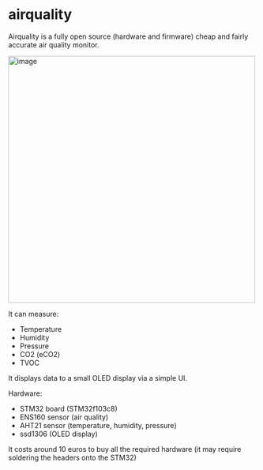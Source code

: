 # airquality

Airquality is a fully open source (hardware and firmware) cheap and fairly accurate air quality monitor.

<img src="https://github.com/paologaleotti/airquality/assets/45665769/886df23f-7fe9-4707-bbe8-d8e5c07bd646" alt="image" width="500"/>

It can measure:

- Temperature
- Humidity
- Pressure
- CO2 (eCO2)
- TVOC

It displays data to a small OLED display via a simple UI.

Hardware:

- STM32 board (STM32f103c8)
- ENS160 sensor (air quality)
- AHT21 sensor (temperature, humidity, pressure)
- ssd1306 (OLED display)

It costs around 10 euros to buy all the required hardware
(it may require soldering the headers onto the STM32)

